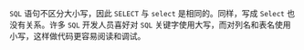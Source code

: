 `SQL` 语句不区分大小写，因此 `SELECT` 与 `select` 是相同的。同样，写成 `Select` 也没有关系。许多 `SQL` 开发人员喜好对 `SQL` 关键字使用大写，而对列名和表名使用小写，这样做代码更容易阅读和调试。